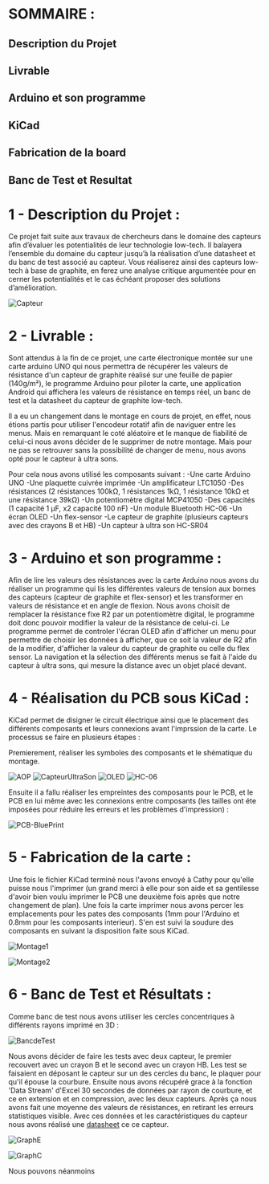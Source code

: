 # SOMMAIRE :

  ## Description du Projet
  ## Livrable
  ## Arduino et son programme
  ## KiCad
  ## Fabrication de la board
  ## Banc de Test et Resultat

# 1 - Description du Projet : 
  
  Ce projet fait suite aux travaux de chercheurs dans le domaine des capteurs afin d’évaluer les potentialités de leur technologie low-tech. Il balayera l’ensemble du domaine du capteur jusqu’à la réalisation d’une datasheet et du banc de test associé au capteur.  Vous réaliserez ainsi des capteurs low-tech à base de graphite, en ferez une analyse critique argumentée pour en cerner les potentialités et le cas échéant proposer des solutions d’amélioration.
  
  ![Capteur](https://user-images.githubusercontent.com/123975808/236404362-1486d5c3-1306-4a53-af7e-c833399e0547.jpeg)

  
# 2 - Livrable : 
  
  Sont attendus à la fin de ce projet, une carte électronique montée sur une carte arduino UNO qui nous permettra de récupérer les valeurs de résistance d'un capteur de graphite réalisé sur une feuille de papier (140g/m²), le programme Arduino pour piloter la carte, une application Android qui affichera les valeurs de résistance en temps réel, un banc de test et la datasheet du capteur de graphite low-tech.
  
  Il a eu un changement dans le montage en cours de projet, en effet, nous étions partis pour utiliser l'encodeur rotatif afin de naviguer entre les menus. Mais en remarquant le coté aléatoire et le manque de fiabilité de celui-ci nous avons décider de le supprimer de notre montage. Mais pour ne pas se retrouver sans la possibilité de changer de menu, nous avons opté pour le capteur à ultra sons. 
  
  Pour cela nous avons utilisé les composants suivant :
  -Une carte Arduino UNO
  -Une plaquette cuivrée imprimée 
  -Un amplificateur LTC1050
  -Des résistances (2 résistances 100kΩ, 1 résistances 1kΩ, 1 résistance 10kΩ et une résistance 39kΩ)
  -Un potentiomètre digital MCP41050
  -Des capacités (1 capacité 1 μF, x2 capacité 100 nF)
  -Un module Bluetooth HC-06
  -Un écran OLED
  -Un flex-sensor
  -Le capteur de graphite (plusieurs capteurs avec des crayons B et HB)
  -Un capteur à ultra son HC-SR04
  
# 3 - Arduino et son programme :

  Afin de lire les valeurs des résistances avec la carte Arduino nous avons du réaliser un programme qui lis les différentes valeurs de tension aux bornes des capteurs (capteur de graphite et flex-sensor) et les transformer en valeurs de résistance et en angle de flexion. Nous avons choisit de remplacer la résistance fixe R2 par un potentiomètre digital, le programme doit donc pouvoir modifier la valeur de la résistance de celui-ci. Le programme permet de controler l'écran OLED afin d'afficher un menu pour permettre de choisir les données à afficher, que ce soit la valeur de R2 afin de la modifier, d'afficher la valeur du capteur de graphite ou celle du flex sensor. La navigation et la sélection des différents menus se fait à l'aide du capteur à ultra sons, qui mesure la distance avec un objet placé devant.
  
# 4 - Réalisation du PCB sous KiCad :

  KiCad permet de disigner le circuit électrique ainsi que le placement des différents composants et leurs connexions avant l'imprssion de la carte. Le processus se faire en plusieurs étapes : 
  
  Premierement, réaliser les symboles des composants et le shématique du montage. 
  
  ![AOP](https://user-images.githubusercontent.com/123975808/236270953-0dd1b266-4069-4a7a-a7d5-889b840438ef.png)
  ![CapteurUltraSon](https://user-images.githubusercontent.com/123975808/236271023-11e8f291-21aa-4372-a532-135143a22666.png)
  ![OLED](https://user-images.githubusercontent.com/123975808/236271091-735d98da-f3dc-48ab-ae47-e1c56f433704.png)
  ![HC-06](https://user-images.githubusercontent.com/123975808/236271072-e1c05d2c-896e-47fe-b494-ff3b0ff2040c.png)

  Ensuite il a fallu réaliser les empreintes des composants pour le PCB, et le PCB en lui même avec les connexions entre composants (les tailles ont éte imposées pour réduire les erreurs et les problèmes d'impression) : 
  
  ![PCB-BluePrint](https://user-images.githubusercontent.com/123975808/236272249-6de6bcf9-4dca-4102-9818-028ca361b933.png)

# 5 - Fabrication de la carte :

  Une fois le fichier KiCad terminé nous l'avons envoyé à Cathy pour qu'elle puisse nous l'imprimer (un grand merci à elle pour son aide et sa gentilesse d'avoir bien voulu imprimer le PCB une deuxième fois après que notre changement de plan). Une fois la carte imprimer nous avons percer les emplacements pour les pates des composants (1mm pour l'Arduino et 0.8mm pour les composants interieur). S'en est suivi la soudure des composants en suivant la disposition faite sous KiCad. 
  
  ![Montage1](https://user-images.githubusercontent.com/123975808/236276552-98b44f9a-7cd6-4727-ac6d-d53c00d2d67d.jpeg)
  
  
  ![Montage2](https://user-images.githubusercontent.com/123975808/236276579-78c67b95-32c5-4712-8774-69f3a374d1e2.jpeg)
  
# 6 - Banc de Test et Résultats : 

  Comme banc de test nous avons utiliser les cercles concentriques à différents rayons imprimé en 3D : 

  ![BancdeTest](https://user-images.githubusercontent.com/123975808/236404408-0f6d1fc1-4647-4499-9c82-5ccaa70b519a.jpeg)
  
  Nous avons décider de faire les tests avec deux capteur, le premier recouvert avec un crayon B et le second avec un crayon HB. Les test se faisaient en déposant le capteur sur un des cercles du banc, le plaquer pour qu'il épouse la courbure. Ensuite nous avons récupéré grace à la fonction 'Data Stream' d'Excel 30 secondes de données par rayon de courbure, et ce en extension et en compression, avec les deux capteurs. Après ça nous avons fait une moyenne des valeurs de résistances, en retirant les erreurs statistiques visible. Avec ces données et les caractéristiques du capteur nous avons réalisé une [datasheet](https://github.com/MOSH-Insa-Toulouse/2022-2023-4GP-Leonar-Zoe/blob/b27132df8c1d5e796953fb5c742e87faf2610482/Graphite%20Flex%20Sensor.pdf) ce ce capteur. 
  
  ![GraphE](https://user-images.githubusercontent.com/123975808/236405793-955b6743-075a-4e0a-9463-b493ec8aa6d3.png)


  ![GraphC](https://user-images.githubusercontent.com/123975808/236405827-cc78f656-7445-4c81-9d7e-f9d581ce69b4.png)

  Nous pouvons néanmoins
  
